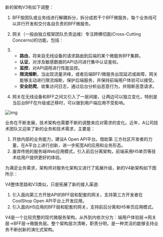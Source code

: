 新的架构V3有如下调整：

1. BFF按团队或业务线进行解耦拆分，拆分成若干个BFF微服务，每个业务线可以并行开发和交付各自负责的BFF微服务。

2. 网关（一般由独立框架团队负责运维）专注跨横切面(Cross-Cutting Concerns)的功能，包括：

3. - **路由**，将来自无线设备的请求路由到后端的某个微服务BFF集群。
   - **认证**，对涉及敏感数据的API访问进行集中认证鉴权。
   - **监控**，对API调用进行性能监控。
   - **限流熔断**，当出现流量洪峰，或者后端BFF/微服务出现延迟或故障，网关能够主动进行限流熔断，保护后端服务，并保持前端用户体验可以接受。
   - **安全防爬**，收集访问日志，通过后台分析出恶意行为，并阻断恶意请求。

4. 网关在无线设备和BFF之间又引入了一层间接，让两边可以独立变化，特别是当后台BFF在升级或迁移时，可以做到用户端应用不受影响。

![img](https://img2018.cnblogs.com/i-beta/1263030/202001/1263030-20200105182854259-1866982146.png)

业务在不断发展，技术架构也需要不断的调整来应对需求的变化。近年，A公司技术团队又迎来了新的业务和技术需求，主要是：

1. 开放内部的业务能力，建设A  Open API平台。借助第 三方社区开发者的力量，在A平台上进行创新，进一步拓宽A的应用和业务形态。
2. 废弃传统的服务端Web应用模式，引入前后分离架构，前端采用H5单页等技术给用户提供更好的体验。

为满足业务需求，架构师对服务化架构又进行了拓展升级，新的V4新架构如下图所示：

V4整体思路和V3类似，只是拓展了新的接入渠道:

1. 引入面向第三方开放API的BFF层和配套的网关，支持第三方开发者在CoolShop Open API平台上开发应用。
2. 引入面向H5应用的BFF层和配套的网关，支持前后分离和H5单页应用模式。

V4是一个比较完整的现代微服务架构，从外到内依次分为：端用户体验层->网关层->BFF层->微服务层。整个架构层次清晰，职责分明，是一种灵活的能够支持业务不断创新的演化式架构。